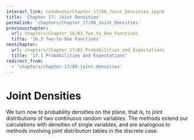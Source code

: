 ```yaml
---
interact_link: notebooks/Chapter_17/00_Joint_Densities.ipynb
title: 'Chapter 17: Joint Densities'
permalink: 'chapters/Chapter_17/00_Joint_Densities'
previouschapter:
  url: chapters/Chapter_16/03_Two_to_One_Functions
  title: '16.3 Two-to-One Functions'
nextchapter:
  url: chapters/Chapter_17/01_Probabilities_and_Expectations
  title: '17.1 Probabilities and Expectations'
redirect_from:
  - 'chapters/chapter-17/00-joint-densities'
---
```


# Joint Densities

We turn now to probability densities on the plane, that is, to joint distributions of two continuous random variables. The methods extend our calculations with densities of single variables, and are analogous to methods involving joint distribution tables in the discrete case.
